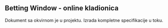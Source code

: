 ## Betting Window - online kladionica

Dokument sa okvirnom je u projektu. Izrada kompletne specifikacije u toku.
